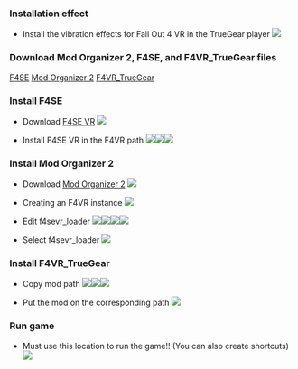### Installation effect

- Install the vibration effects for Fall Out 4 VR in the TrueGear player
![](https://static.truegear.cn/bbs/Fall%20Out%204%20VR/1.png)


### Download Mod Organizer 2, F4SE, and F4VR_TrueGear files

[F4SE](https://f4se.silverlock.org/)
[Mod Organizer 2](https://www.nexusmods.com/skyrimspecialedition/mods/6194)
[F4VR_TrueGear](https://github.com/vr-commiter/F4VR/releases/download/v0.1.0-beta/F4VR_TrueGear.rar)


### Install F4SE

- Download    [F4SE VR](https://f4se.silverlock.org/)
![](https://static.truegear.cn/bbs/Fall%20Out%204%20VR/3.png)

- Install F4SE VR in the F4VR path
![](https://static.truegear.cn/bbs/Fall%20Out%204%20VR/4.png)![](https://static.truegear.cn/bbs/Fall%20Out%204%20VR/2.png)![](https://static.truegear.cn/bbs/Fall%20Out%204%20VR/5.png)


### Install Mod Organizer 2

- Download     [Mod Organizer 2](https://www.nexusmods.com/skyrimspecialedition/mods/6194)
![](https://static.truegear.cn/bbs/Fall%20Out%204%20VR/6.png)

- Creating an F4VR instance
![](https://static.truegear.cn/bbs/Fall%20Out%204%20VR/7.png)

- Edit f4sevr_loader
![](https://static.truegear.cn/bbs/Fall%20Out%204%20VR/8.png)![](https://static.truegear.cn/bbs/Fall%20Out%204%20VR/9.png)![](https://static.truegear.cn/bbs/Fall%20Out%204%20VR/11.png)![](https://static.truegear.cn/bbs/Fall%20Out%204%20VR/10.png)

- Select f4sevr_loader
![](https://static.truegear.cn/bbs/Fall%20Out%204%20VR/12.png)


### Install F4VR_TrueGear

- Copy mod path
![](https://static.truegear.cn/bbs/Fall%20Out%204%20VR/13.png)![](https://static.truegear.cn/bbs/Fall%20Out%204%20VR/14.png)![](https://static.truegear.cn/bbs/Fall%20Out%204%20VR/15.png)

- Put the mod on the corresponding path
![](https://static.truegear.cn/bbs/Fall%20Out%204%20VR/16.png)


### Run game

- Must use this location to run the game!! (You can also create shortcuts)
![](https://static.truegear.cn/bbs/Fall%20Out%204%20VR/17.png)


